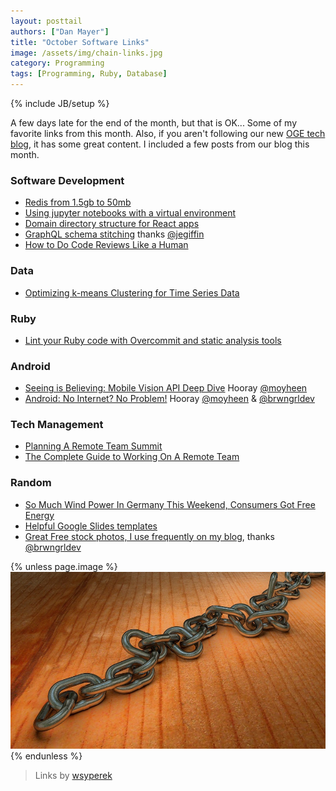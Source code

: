 ```yaml
---
layout: posttail
authors: ["Dan Mayer"]
title: "October Software Links"
image: /assets/img/chain-links.jpg
category: Programming
tags: [Programming, Ruby, Database]
---
```

{% include JB/setup %}

A few days late for the end of the month, but that is OK... Some of my favorite links from this month. Also, if you aren't following our new [OGE tech blog](https://tech.offgrid-electric.com/), it has some great content. I included a few posts from our blog this month.

### Software Development

* [Redis from 1.5gb to 50mb](https://davidcel.is/posts/the-story-of-my-redis-database/)
* [Using jupyter notebooks with a virtual environment](http://anbasile.github.io/programming/2017/06/25/jupyter-venv/)
* [Domain directory structure for React apps](https://tech.offgrid-electric.com/domain-directory-structure-for-react-apps-why-its-worth-trying-b3855ee77a1e)
* [GraphQL schema stitching](https://dev-blog.apollodata.com/graphql-schema-stitching-8af23354ac37) thanks [@jegiffin](https://twitter.com/jegiffin)
* [How to Do Code Reviews Like a Human](https://mtlynch.io/human-code-reviews-1/)

### Data

* [Optimizing k-means Clustering for Time Series Data](https://blog.newrelic.com/2017/10/23/optimizing-k-means-clustering/)

### Ruby

* [Lint your Ruby code with Overcommit and static analysis tools](https://medium.com/@kirill_shevch/lint-your-ruby-code-with-overcommit-and-static-analysis-tools-bd36d3147d2e)

### Android

* [Seeing is Believing: Mobile Vision API Deep Dive](https://www.youtube.com/watch?v=704qQzEnT0I&index=12) Hooray [@moyheen](https://twitter.com/moyheen)
* [Android: No Internet? No Problem!](https://www.youtube.com/watch?v=rUEAXFO1hgg&index=33&t=109s) Hooray [@moyheen](https://twitter.com/moyheen) & [@brwngrldev](https://twitter.com/brwngrldev)

### Tech Management

* [Planning A Remote Team Summit](https://tech.offgrid-electric.com/planning-a-remote-team-summit-9464755b0fdc)
* [The Complete Guide to Working On A Remote Team](https://medium.com/@meganberry/the-complete-guide-to-working-on-a-remote-team-6bb11213e37c)


### Random

* [So Much Wind Power In Germany This Weekend, Consumers Got Free Energy](https://www.bloomberg.com/news/articles/2017-10-30/record-winds-in-germany-spur-free-electricity-at-weekend-chart)
* [Helpful Google Slides templates](https://slidemodel.com/google-slides/)
* [Great Free stock photos, I use frequently on my blog](https://pixabay.com/), thanks [@brwngrldev](https://twitter.com/brwngrldev)

{% unless page.image %}
![Random Links](/assets/img/chain-links.jpg)
{% endunless %}
> Links by [wsyperek](https://pixabay.com/en/chain-metal-chain-link-257490/)
